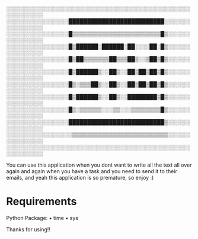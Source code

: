 ░░░░░░░░░░░░░░░░░░░░░░░░░░░░░░░░░░░░░░░░░░░░░░░░░░░░░░░░░░░░
░░░░░░░░░░░░░░░░░██████████████████████████░░░░░░░░░░░░░░░░░
░░░░░░░░░░░░░░░░░█▒▒▒▒▒▒▒▒▒▒▒▒▒▒▒▒▒▒▒▒▒▒▒▒█▒░░░░░░░░░░░░░░░░
░░░░░░░░░░░░░░░░░█▒██████░██████░██░░░░██░█▒░░░░░░░░░░░░░░░░
░░░░░░░░░░░░░░░░░█▒██▒▒▒▒▒▒▒██▒▒▒██▒░░▒██▒█▒░░░░░░░░░░░░░░░░
░░░░░░░░░░░░░░░░░█▒██████▒░░██▒░░██▒██▒██▒█▒░░░░░░░░░░░░░░░░
░░░░░░░░░░░░░░░░░█▒░▒▒▒██▒░░██▒░░██▒██▒██▒█▒░░░░░░░░░░░░░░░░
░░░░░░░░░░░░░░░░░█▒██████▒░░██▒░░████████▒█▒░░░░░░░░░░░░░░░░
░░░░░░░░░░░░░░░░░█▒░▒▒▒▒▒▒░░░▒▒░░░▒▒▒▒▒▒▒▒█▒░░░░░░░░░░░░░░░░
░░░░░░░░░░░░░░░░░██████████████████████████▒░░░░░░░░░░░░░░░░
░░░░░░░░░░░░░░░░░░▒▒▒▒▒▒▒▒▒▒▒▒▒▒▒▒▒▒▒▒▒▒▒▒▒▒░░░░░░░░░░░░░░░░
░░░░░░░░░░░░░░░░░░░░░░░░░░░░░░░░░░░░░░░░░░░░░░░░░░░░░░░░░░░░

You can use this application when you dont want to write all the text all over again and again when you have a task and you need to send it to their emails, and yeah this application is so premature, so enjoy :)

# Requirements
Python Package:
  • time
  • sys
  
Thanks for using!!

